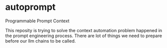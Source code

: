 # autoprompt
Programmable Prompt Context

This reposity is trying to solve the context automation problem happened in the prompt engineering process.
There are lot of things we need to prepare before our llm chains to be called.
